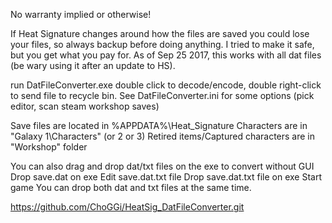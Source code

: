 No warranty implied or otherwise!

If Heat Signature changes around how the files are saved you could lose your files, so always backup before doing anything.
I tried to make it safe, but you get what you pay for.
As of Sep 25 2017, this works with all dat files (be wary using it after an update to HS).

run DatFileConverter.exe
double click to decode/encode, double right-click to send file to recycle bin.
See DatFileConverter.ini for some options (pick editor, scan steam workshop saves)

Save files are located in %APPDATA%\Heat_Signature
Characters are in "Galaxy 1\Characters" (or 2 or 3)
Retired items/Captured characters are in "Workshop" folder


You can also drag and drop dat/txt files on the exe to convert without GUI
  Drop save.dat on exe
  Edit save.dat.txt file
  Drop save.dat.txt file on exe
  Start game
You can drop both dat and txt files at the same time.

https://github.com/ChoGGi/HeatSig_DatFileConverter.git